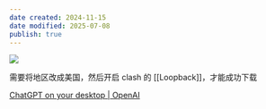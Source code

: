 ```yaml
---
date created: 2024-11-15
date modified: 2025-07-08
publish: true
---
```


![](https://pub-pic.oldwinter.top/2024/11/aa5af18ceffdc0f715daa2fda3548cb2.png)

需要将地区改成美国，然后开启 clash 的 [[Loopback]]，才能成功下载

[ChatGPT on your desktop | OpenAI](https://openai.com/chatgpt/desktop/)
